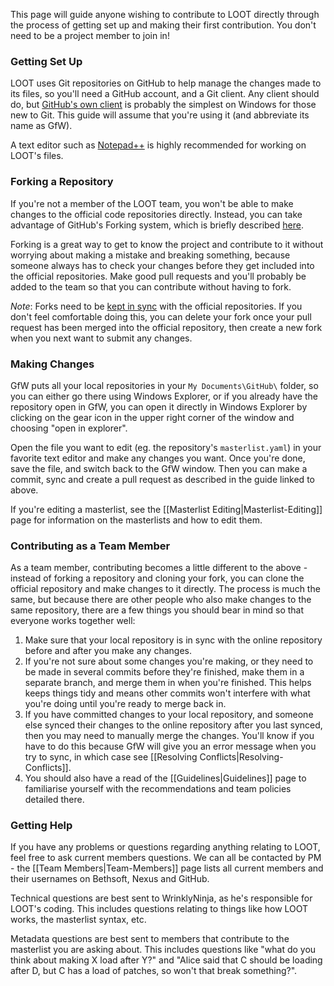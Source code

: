 This page will guide anyone wishing to contribute to LOOT directly through the process of getting set up and making their first contribution. You don't need to be a project member to join in!

### Getting Set Up

LOOT uses Git repositories on GitHub to help manage the changes made to its files, so you'll need a GitHub account, and a Git client. Any client should do, but [GitHub's own client](http://windows.github.com/) is probably the simplest on Windows for those new to Git. This guide will assume that you're using it (and abbreviate its name as GfW).

A text editor such as [Notepad++](http://notepad-plus-plus.org/) is highly recommended for working on LOOT's files.

### Forking a Repository

If you're not a member of the LOOT team, you won't be able to make changes to the official code repositories directly. Instead, you can take advantage of GitHub's Forking system, which is briefly described [here](http://guides.github.com/overviews/forking/).

Forking is a great way to get to know the project and contribute to it without worrying about making a mistake and breaking something, because someone always has to check your changes before they get included into the official repositories. Make good pull requests and you'll probably be added to the team so that you can contribute without having to fork.

*Note*: Forks need to be [kept in sync](https://help.github.com/articles/syncing-a-fork) with the official repositories. If you don't feel comfortable doing this, you can delete your fork once your pull request has been merged into the official repository, then create a new fork when you next want to submit any changes.

### Making Changes

GfW puts all your local repositories in your `My Documents\GitHub\` folder, so you can either go there using Windows Explorer, or if you already have the repository open in GfW, you can open it directly in Windows Explorer by clicking on the gear icon in the upper right corner of the window and choosing "open in explorer".

Open the file you want to edit (eg. the repository's `masterlist.yaml`) in your favorite text editor and make any changes you want. Once you're done, save the file, and switch back to the GfW window. Then you can make a commit, sync and create a pull request as described in the guide linked to above.

If you're editing a masterlist, see the [[Masterlist Editing|Masterlist-Editing]] page for information on the masterlists and how to edit them.

### Contributing as a Team Member

As a team member, contributing becomes a little different to the above - instead of forking a repository and cloning your fork, you can clone the official repository and make changes to it directly. The process is much the same, but because there are other people who also make changes to the same repository, there are a few things you should bear in mind so that everyone works together well:

1. Make sure that your local repository is in sync with the online repository before and after you make any changes.
2. If you're not sure about some changes you're making, or they need to be made in several commits before they're finished, make them in a separate branch, and merge them in when you're finished. This helps keeps things tidy and means other commits won't interfere with what you're doing until you're ready to merge back in.
3. If you have committed changes to your local repository, and someone else synced their changes to the online repository after you last synced, then you may need to manually merge the changes. You'll know if you have to do this because GfW will give you an error message when you try to sync, in which case see [[Resolving Conflicts|Resolving-Conflicts]].
4. You should also have a read of the [[Guidelines|Guidelines]] page to familiarise yourself with the recommendations and team policies detailed there.

### Getting Help

If you have any problems or questions regarding anything relating to LOOT, feel free to ask current members questions. We can all be contacted by PM - the [[Team Members|Team-Members]] page lists all current members and their usernames on Bethsoft, Nexus and GitHub.

Technical questions are best sent to WrinklyNinja, as he's responsible for LOOT's coding. This includes questions relating to things like how LOOT works, the masterlist syntax, etc.

Metadata questions are best sent to members that contribute to the masterlist you are asking about. This includes questions like "what do you think about making X load after Y?" and "Alice said that C should be loading after D, but C has a load of patches, so won't that break something?".